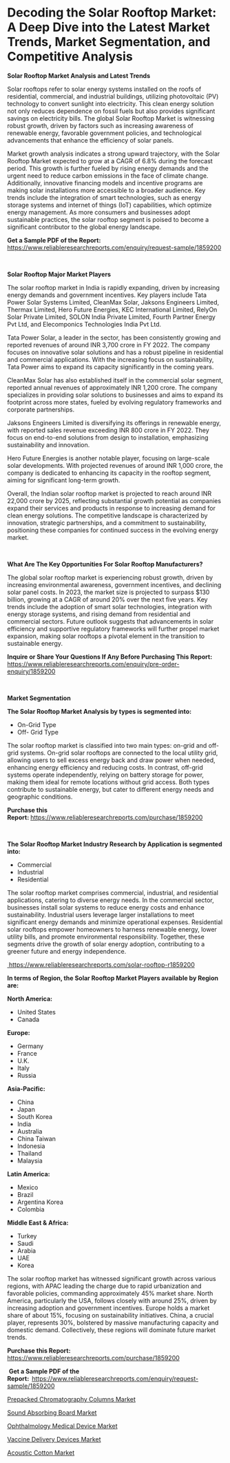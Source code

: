 <p><h1>Decoding the Solar Rooftop Market: A Deep Dive into the Latest Market Trends, Market Segmentation, and Competitive Analysis</h1></p><p><strong>Solar Rooftop Market Analysis and Latest Trends</strong></p>
<p><p>Solar rooftops refer to solar energy systems installed on the roofs of residential, commercial, and industrial buildings, utilizing photovoltaic (PV) technology to convert sunlight into electricity. This clean energy solution not only reduces dependence on fossil fuels but also provides significant savings on electricity bills. The global Solar Rooftop Market is witnessing robust growth, driven by factors such as increasing awareness of renewable energy, favorable government policies, and technological advancements that enhance the efficiency of solar panels.</p><p>Market growth analysis indicates a strong upward trajectory, with the Solar Rooftop Market expected to grow at a CAGR of 6.8% during the forecast period. This growth is further fueled by rising energy demands and the urgent need to reduce carbon emissions in the face of climate change. Additionally, innovative financing models and incentive programs are making solar installations more accessible to a broader audience. Key trends include the integration of smart technologies, such as energy storage systems and internet of things (IoT) capabilities, which optimize energy management. As more consumers and businesses adopt sustainable practices, the solar rooftop segment is poised to become a significant contributor to the global energy landscape.</p></p>
<p><strong>Get a Sample PDF of the Report:&nbsp;</strong> <a href="https://www.reliableresearchreports.com/enquiry/request-sample/1859200?utm_campaign=3&utm_medium=2&utm_source=Github&utm_content=ia&utm_term=07112024&utm_id=solar-rooftop">https://www.reliableresearchreports.com/enquiry/request-sample/1859200</a></p>
<p>&nbsp;</p>
<p><strong>Solar Rooftop Major Market Players</strong></p>
<p><p>The solar rooftop market in India is rapidly expanding, driven by increasing energy demands and government incentives. Key players include Tata Power Solar Systems Limited, CleanMax Solar, Jaksons Engineers Limited, Thermax Limited, Hero Future Energies, KEC International Limited, RelyOn Solar Private Limited, SOLON India Private Limited, Fourth Partner Energy Pvt Ltd, and Elecomponics Technologies India Pvt Ltd.</p><p>Tata Power Solar, a leader in the sector, has been consistently growing and reported revenues of around INR 3,700 crore in FY 2022. The company focuses on innovative solar solutions and has a robust pipeline in residential and commercial applications. With the increasing focus on sustainability, Tata Power aims to expand its capacity significantly in the coming years.</p><p>CleanMax Solar has also established itself in the commercial solar segment, reported annual revenues of approximately INR 1,200 crore. The company specializes in providing solar solutions to businesses and aims to expand its footprint across more states, fueled by evolving regulatory frameworks and corporate partnerships.</p><p>Jaksons Engineers Limited is diversifying its offerings in renewable energy, with reported sales revenue exceeding INR 800 crore in FY 2022. They focus on end-to-end solutions from design to installation, emphasizing sustainability and innovation.</p><p>Hero Future Energies is another notable player, focusing on large-scale solar developments. With projected revenues of around INR 1,000 crore, the company is dedicated to enhancing its capacity in the rooftop segment, aiming for significant long-term growth.</p><p>Overall, the Indian solar rooftop market is projected to reach around INR 22,000 crore by 2025, reflecting substantial growth potential as companies expand their services and products in response to increasing demand for clean energy solutions. The competitive landscape is characterized by innovation, strategic partnerships, and a commitment to sustainability, positioning these companies for continued success in the evolving energy market.</p></p>
<p>&nbsp;</p>
<p><strong>What Are The Key Opportunities For Solar Rooftop Manufacturers?</strong></p>
<p><p>The global solar rooftop market is experiencing robust growth, driven by increasing environmental awareness, government incentives, and declining solar panel costs. In 2023, the market size is projected to surpass $130 billion, growing at a CAGR of around 20% over the next five years. Key trends include the adoption of smart solar technologies, integration with energy storage systems, and rising demand from residential and commercial sectors. Future outlook suggests that advancements in solar efficiency and supportive regulatory frameworks will further propel market expansion, making solar rooftops a pivotal element in the transition to sustainable energy.</p></p>
<p><strong>Inquire or Share Your Questions If Any Before Purchasing This Report:</strong> <a href="https://www.reliableresearchreports.com/enquiry/pre-order-enquiry/1859200?utm_campaign=3&utm_medium=2&utm_source=Github&utm_content=ia&utm_term=07112024&utm_id=solar-rooftop">https://www.reliableresearchreports.com/enquiry/pre-order-enquiry/1859200</a></p>
<p>&nbsp;</p>
<p><strong>Market Segmentation</strong></p>
<p><strong>The Solar Rooftop Market Analysis by types is segmented into:</strong></p>
<p><ul><li>On-Grid Type</li><li>Off- Grid Type</li></ul></p>
<p><p>The solar rooftop market is classified into two main types: on-grid and off-grid systems. On-grid solar rooftops are connected to the local utility grid, allowing users to sell excess energy back and draw power when needed, enhancing energy efficiency and reducing costs. In contrast, off-grid systems operate independently, relying on battery storage for power, making them ideal for remote locations without grid access. Both types contribute to sustainable energy, but cater to different energy needs and geographic conditions.</p></p>
<p><strong>Purchase this Report:&nbsp;</strong><a href="https://www.reliableresearchreports.com/purchase/1859200?utm_campaign=3&utm_medium=2&utm_source=Github&utm_content=ia&utm_term=07112024&utm_id=solar-rooftop">https://www.reliableresearchreports.com/purchase/1859200</a></p>
<p>&nbsp;</p>
<p><strong>The Solar Rooftop Market Industry Research by Application is segmented into:</strong></p>
<p><ul><li>Commercial</li><li>Industrial</li><li>Residential</li></ul></p>
<p><p>The solar rooftop market comprises commercial, industrial, and residential applications, catering to diverse energy needs. In the commercial sector, businesses install solar systems to reduce energy costs and enhance sustainability. Industrial users leverage larger installations to meet significant energy demands and minimize operational expenses. Residential solar rooftops empower homeowners to harness renewable energy, lower utility bills, and promote environmental responsibility. Together, these segments drive the growth of solar energy adoption, contributing to a greener future and energy independence.</p></p>
<p><a href="https://www.reliableresearchreports.com/solar-rooftop-r1859200?utm_campaign=3&utm_medium=2&utm_source=Github&utm_content=ia&utm_term=07112024&utm_id=solar-rooftop">&nbsp;https://www.reliableresearchreports.com/solar-rooftop-r1859200</a></p>
<p><strong>In terms of Region, the Solar Rooftop Market Players available by Region are:</strong></p>
<p>
    <p> <strong> North America: </strong>
        <ul>
            <li>United States</li>
            <li>Canada</li>
        </ul>
        </p> 
    <p> <strong> Europe: </strong>
        <ul>
            <li>Germany</li>
            <li>France</li>
            <li>U.K.</li>
            <li>Italy</li>
            <li>Russia</li>
        </ul>
        </p> 
    <p> <strong> Asia-Pacific: </strong>
        <ul>
            <li>China</li>
            <li>Japan</li>
            <li>South Korea</li>
            <li>India</li>
            <li>Australia</li>
            <li>China Taiwan</li>
            <li>Indonesia</li>
            <li>Thailand</li>
            <li>Malaysia</li>
        </ul>
        </p> 
    <p> <strong> Latin America: </strong>
        <ul>
            <li>Mexico</li>
            <li>Brazil</li>
            <li>Argentina Korea</li>
            <li>Colombia</li>
        </ul>
        </p> 
    <p> <strong> Middle East & Africa: </strong>
        <ul>
            <li>Turkey</li>
            <li>Saudi</li>
            <li>Arabia</li>
            <li>UAE</li>
            <li>Korea</li>
        </ul>
    </p>
    </p>
<p><p>The solar rooftop market has witnessed significant growth across various regions, with APAC leading the charge due to rapid urbanization and favorable policies, commanding approximately 45% market share. North America, particularly the USA, follows closely with around 25%, driven by increasing adoption and government incentives. Europe holds a market share of about 15%, focusing on sustainability initiatives. China, a crucial player, represents 30%, bolstered by massive manufacturing capacity and domestic demand. Collectively, these regions will dominate future market trends.</p></p>
<p><strong>Purchase this Report: </strong><a href="https://www.reliableresearchreports.com/purchase/1859200?utm_campaign=3&utm_medium=2&utm_source=Github&utm_content=ia&utm_term=07112024&utm_id=solar-rooftop">https://www.reliableresearchreports.com/purchase/1859200</a></p>
<p>&nbsp;<strong>Get a Sample PDF of the Report:&nbsp;&nbsp;</strong><a href="https://www.reliableresearchreports.com/enquiry/request-sample/1859200?utm_campaign=3&utm_medium=2&utm_source=Github&utm_content=ia&utm_term=07112024&utm_id=solar-rooftop">https://www.reliableresearchreports.com/enquiry/request-sample/1859200</a></p>
<p><strong></strong></p>
<p><p><a href="https://issuu.com/reportprime-2/docs/prepacked-chromatography-columns-ma_e3b53d033bbb62?utm_campaign=3&utm_medium=2&utm_source=Github&utm_content=ia&utm_term=07112024&utm_id=solar-rooftop">Prepacked Chromatography Columns Market</a></p><p><a href="https://github.com/RunaHaque64/Market-Research-Report-List-1/blob/main/sound-absorbing-board-market.md?utm_campaign=3&utm_medium=2&utm_source=Github&utm_content=ia&utm_term=07112024&utm_id=solar-rooftop">Sound Absorbing Board Market</a></p><p><a href="https://issuu.com/reportprime-2/docs/ophthalmology-medical-device-market_ba952ccba5c7f6?utm_campaign=3&utm_medium=2&utm_source=Github&utm_content=ia&utm_term=07112024&utm_id=solar-rooftop">Ophthalmology Medical Device Market</a></p><p><a href="https://issuu.com/reportprime-2/docs/vaccine-delivery-devices-market-siz_ed77f2b277ac07?utm_campaign=3&utm_medium=2&utm_source=Github&utm_content=ia&utm_term=07112024&utm_id=solar-rooftop">Vaccine Delivery Devices Market</a></p><p><a href="https://github.com/lambertr3e8v/Market-Research-Report-List-1/blob/main/acoustic-cotton-market.md?utm_campaign=3&utm_medium=2&utm_source=Github&utm_content=ia&utm_term=07112024&utm_id=solar-rooftop">Acoustic Cotton Market</a></p></p>